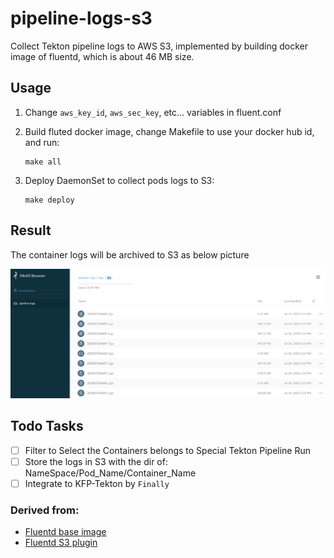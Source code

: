 pipeline-logs-s3
===

Collect Tekton pipeline logs to AWS S3, implemented by building docker image of fluentd, which is about 46 MB size.

## Usage
1. Change `aws_key_id`, `aws_sec_key`, etc... variables in fluent.conf

2. Build fluted docker image, change Makefile to use your docker hub id, and run:

    ```
    make all
    ```

3. Deploy DaemonSet to collect pods logs to S3:

    ```
    make deploy
    ```

## Result
The container logs will be archived to S3 as below picture

![s3](images/S3.png)

## Todo Tasks
- [ ] Filter to Select the Containers belongs to Special Tekton Pipeline Run
- [ ] Store the logs in S3 with the dir of: NameSpace/Pod_Name/Container_Name
- [ ] Integrate to KFP-Tekton by `Finally`

### Derived from:

+ [Fluentd base image](https://github.com/fluent/fluentd-docker-image)
+ [Fluentd S3 plugin](https://docs.fluentd.org/output/s3)
